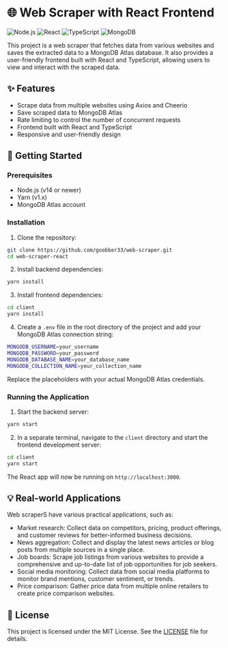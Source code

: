 # 🌐 Web Scraper with React Frontend

![Node.js](https://img.shields.io/static/v1?style=for-the-badge&message=Node.js&color=339933&logo=Node.js&logoColor=FFFFFF&label=)
![React](https://img.shields.io/static/v1?style=for-the-badge&message=React&color=61DAFB&logo=React&logoColor=FFFFFF&label=)
![TypeScript](https://img.shields.io/static/v1?style=for-the-badge&message=TypeScript&color=3178C6&logo=TypeScript&logoColor=FFFFFF&label=)
![MongoDB](https://img.shields.io/static/v1?style=for-the-badge&message=MongoDB&color=47A248&logo=MongoDB&logoColor=FFFFFF&label=)

This project is a web scraper that fetches data from various websites and saves the extracted data to a MongoDB Atlas database. It also provides a user-friendly frontend built with React and TypeScript, allowing users to view and interact with the scraped data.

## ✨ Features

- Scrape data from multiple websites using Axios and Cheerio
- Save scraped data to MongoDB Atlas
- Rate limiting to control the number of concurrent requests
- Frontend built with React and TypeScript
- Responsive and user-friendly design

## 🚀 Getting Started

### Prerequisites

- Node.js (v14 or newer)
- Yarn (v1.x)
- MongoDB Atlas account

### Installation

1. Clone the repository:

```bash
git clone https://github.com/goobber33/web-scraper.git
cd web-scraper-react
```

2. Install backend dependencies:

```bash
yarn install
```

3. Install frontend dependencies:

```bash
cd client
yarn install
```

4. Create a `.env` file in the root directory of the project and add your MongoDB Atlas connection string:

```bash
MONGODB_USERNAME=your_username
MONGODB_PASSWORD=your_password
MONGODB_DATABASE_NAME=your_database_name
MONGODB_COLLECTION_NAME=your_collection_name
```

Replace the placeholders with your actual MongoDB Atlas credentials.

### Running the Application

1. Start the backend server:

```bash
yarn start
```

2. In a separate terminal, navigate to the `client` directory and start the frontend development server:

```bash
cd client
yarn start
```

The React app will now be running on `http://localhost:3000`.

## 💡 Real-world Applications
Web scraperS have various practical applications, such as:

- Market research: Collect data on competitors, pricing, product offerings, and customer reviews for better-informed business decisions.
- News aggregation: Collect and display the latest news articles or blog posts from multiple sources in a single place.
- Job boards: Scrape job listings from various websites to provide a comprehensive and up-to-date list of job opportunities for job seekers.
- Social media monitoring: Collect data from social media platforms to monitor brand mentions, customer sentiment, or trends.
- Price comparison: Gather price data from multiple online retailers to create price comparison websites.

## 📄 License

This project is licensed under the MIT License. See the [LICENSE](LICENSE) file for details.

